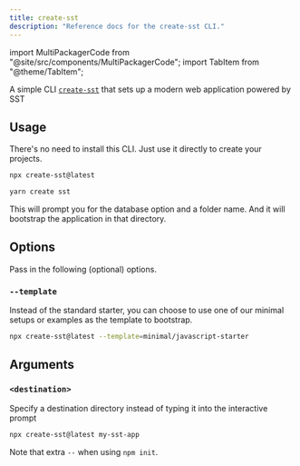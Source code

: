 ```yaml
---
title: create-sst
description: "Reference docs for the create-sst CLI."
---
```


import MultiPackagerCode from "@site/src/components/MultiPackagerCode";
import TabItem from "@theme/TabItem";

A simple CLI [`create-sst`](https://www.npmjs.com/package/create-sst) that sets up a modern web application powered by SST

## Usage

There's no need to install this CLI. Just use it directly to create your projects.

<MultiPackagerCode>
<TabItem value="npm">

```bash
npx create-sst@latest
```

</TabItem>

<TabItem value="yarn">

```bash
yarn create sst
```

</TabItem>
</MultiPackagerCode>

This will prompt you for the database option and a folder name. And it will bootstrap the application in that directory.

## Options

Pass in the following (optional) options.

### `--template`

Instead of the standard starter, you can choose to use one of our minimal setups or examples as the template to bootstrap.

```bash
npx create-sst@latest --template=minimal/javascript-starter
```

## Arguments

### `<destination>`

Specify a destination directory instead of typing it into the interactive prompt

```bash
npx create-sst@latest my-sst-app
```

Note that extra `--` when using `npm init`.
